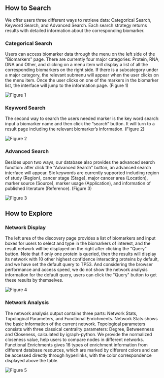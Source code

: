 ## How to Search

We offer users three different ways to retrieve data: Categorical Search, Keyword Search, and Advanced Search. Each search strategy returns results with detailed information about the corresponding biomarker.

### Categorical Search

Users can access biomarker data through the menu on the left side of the "Biomarkers" page. There are currently four major categories: Protein, RNA, DNA and Other, and clicking on a menu item will display a list of all the corresponding biomarkers on the right side. If there is a subcategory under a major category, the relevant submenu will appear when the user clicks on the menu item. Once the user clicks on one of the markers in the biomarker list, the interface will jump to the information page. (Figure 1)

![Figure 1](https://cbd.limina.top/images/search_category.png)

### Keyword Search

The second way to search the users needed marker is the key word search: input a biomarker name and then click the “search” button. It will turn to a result page including the relevant biomarker’s information. (Figure 2)

![Figure 2](https://cbd.limina.top/images/search_keyword.png)

### Advanced Search

Besides upon two ways, our database also provides the advanced search function: after click the "Advanced Search" button, an advanced search interface will appear. Six keywords are currently supported including region of study (Region), cancer stage (Stage), major cancer area (Location), marker source (Source), marker usage (Application), and information of published literature (Reference). (Figure 3)

![Figure 3](https://cbd.limina.top/images/search_advance.png)

## How to Explore

### Network Display

The left area of the discovery page provides a list of biomarkers and input boxes for users to select and type in the biomarkers of interest, and the result network will be displayed on the right after clicking the "Query" button. Note that if only one protein is queried, then the results will display its network with 10 other highest confidence interacting proteins by default, and we have set the default query to TP53. And considering the browser performance and access speed, we do not show the network analysis information for the default query, users can click the "Query" button to get these results by themselves.

![Figure 4](https://cbd.limina.top/images/explore_net.png)

### Network Analysis

The network analysis output contains three parts: Network Stats, Topological Parameters, and Functional Enrichments. Network Stats shows the basic information of the current network. Topological parameters consists with three classical centrality parameters: Degree, Betweenness and Closeness, calculated by igraph-python. We provide the normalized closeness value, help users to compare nodes in different networks. Functional Enrichments gives 16 types of enrichment information from different database resources, which are marked by different colors and can be accessed directly through hyperlinks, with the color correspondence displayed above the table.

![Figure 5](https://cbd.limina.top/images/explore_analysis.png)
